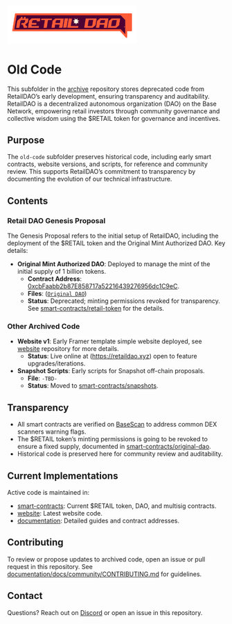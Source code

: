 <img src="https://raw.githubusercontent.com/RetailDAO/Docs/refs/heads/main/branding/logos/RD_logo_Ex_ver_Color_chipotle_variant.png" alt="Retail_DAO_logo" width="300">

# Old Code

This subfolder in the [archive](https://github.com/RetailDAO/archive) repository stores deprecated code from RetailDAO’s early development, ensuring transparency and auditability. RetailDAO is a decentralized autonomous organization (DAO) on the Base Network, empowering retail investors through community governance and collective wisdom using the $RETAIL token for governance and incentives.

## Purpose
The `old-code` subfolder preserves historical code, including early smart contracts, website versions, and scripts, for reference and community review. This supports RetailDAO’s commitment to transparency by documenting the evolution of our technical infrastructure.

## Contents
### Retail DAO Genesis Proposal
The Genesis Proposal refers to the initial setup of RetailDAO, including the deployment of the $RETAIL token and the Original Mint Authorized DAO. Key details:
- **Original Mint Authorized DAO**: Deployed to manage the mint of the initial supply of 1 billion tokens.
  - **Contract Address**: [0xcbFaabb2b87E858717a52216439276956dc1C9eC](https://basescan.org/address/0xcbFaabb2b87E858717a52216439276956dc1C9eC).
  - **Files**: ([`Original DAO`](https://github.com/RetailDAO/smart-contracts/tree/main/original-dao))
  - **Status**: Deprecated; minting permissions revoked for transparency. See [smart-contracts/retail-token](https://github.com/RetailDAO/smart-contracts/tree/main/retail-token) for the details.

### Other Archived Code

- **Website v1**: Early Framer template simple website deployed, see [website](https://github.com/RetailDAO/website) repository for more details.
  - **Status**: Live online at (https://retaildao.xyz) open to feature upgrades/iterations.
- **Snapshot Scripts**: Early scripts for Snapshot off-chain proposals.
  - **File**: `-TBD-`
  - **Status**: Moved to [smart-contracts/snapshots](https://github.com/RetailDAO/smart-contracts/tree/main/snapshots).

## Transparency
- All smart contracts are verified on [BaseScan](https://basescan.org/) to address common DEX scanners warning flags.
- The $RETAIL token’s minting permissions is going to be revoked to ensure a fixed supply, documented in [smart-contracts/original-dao](https://github.com/RetailDAO/smart-contracts/tree/main/original-dao).
- Historical code is preserved here for community review and auditability.

## Current Implementations
Active code is maintained in:
- [smart-contracts](https://github.com/RetailDAO/smart-contracts): Current $RETAIL token, DAO, and multisig contracts.
- [website](https://github.com/RetailDAO/website): Latest website code.
- [documentation](https://github.com/RetailDAO/documentation): Detailed guides and contract addresses.

## Contributing
To review or propose updates to archived code, open an issue or pull request in this repository. See [documentation/docs/community/CONTRIBUTING.md](https://github.com/RetailDAO/documentation/blob/main/docs/community/CONTRIBUTING.md) for guidelines.

## Contact
Questions? Reach out on [Discord](https://discord.gg/mpABdUQXJC) or open an issue in this repository.